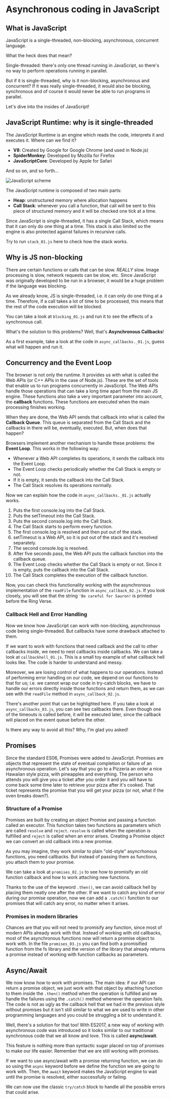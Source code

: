 # Asynchronous coding in JavaScript

## What is JavaScript

JavaScript is a single-threaded, non-blocking, asynchronous, concurrent language.

What the heck does that mean?

Single-threaded: there's only one thread running in JavaScript, so there's no way to perform operations running in parallel.

But if it is single-threaded, why is it non-blocking, asynchronous and concurrent? If it was really single-threaded, it would also be blocking, synchronous and of course it would never be able to run programs in parallel.

Let's dive into the insides of JavaScript!

## JavaScript Runtime: why is it single-threaded

The JavaScript Runtime is an engine which reads the code, interprets it and executes it. Where can we find it?

* **V8**: Created by Google for Google Chrome (and used in Node.js)
* **SpiderMonkey**: Developed by Mozilla for Firefox
* **JavaScriptCore**: Developed by Apple for Safari

And so on, and so forth...

![JavaScript scheme](map.png)

The JavaScript runtime is composed of two main parts:

* **Heap**: unstructured memory where allocation happens
* **Call Stack**: whenever you call a function, that call will be sent to this piece of structured memory and it will be checked one tick at a time.

Since JavaScript is single-threaded, it has a single Call Stack, which means that it can only do one thing at a time. This stack is also limited so the engine is also protected against failures in recursive calls.

Try to run `stack_01.js` here to check how the stack works.

## Why is JS non-blocking

There are certain functions or calls that can be slow. *REALLY* slow. Image processing is slow, network requests can be slow, etc. Since JavaScript was originally developed to be run in a browser, it would be a huge problem if the language was blocking.

As we already know, JS is single-threaded, i.e. it can only do one thing at a time. Therefore, if a call takes a lot of time to be processed, this means that the rest of the code execution will be blocked.

You can take a look at `blocking_01.js` and run it to see the effects of a synchronous call.

What's the solution to this problems? Well, that's **Asynchronous Callbacks**!

As a first example, take a look at the code in `async_callbacks._01.js`, guess what will happen and run it.

## Concurrency and the Event Loop

The browser is not only the runtime. It provides us with what is called the Web APIs (or C++ APIs in the case of Node.js). These are the set of tools that enable us to run programs concurrently in JavaScript. The Web APIs handle those operations that can take a long time apart from the main JS engine. These functions also take a very important parameter into account, the **callback** functions. These functions are executed when the main processing finishes working.

When they are done, the Web API sends that callback into what is called the **Callback Queue**. This queue is separated from the Call Stack and the callbacks in there will be, eventually, executed. But, when does that happen?

Browsers implement another mechanism to handle these problems: the **Event Loop**. This works in the following way:

* Whenever a Web API completes its operations, it sends the callback into the Event Loop.
* The Event Loop checks periodically whether the Call Stack is empty or not.
* If it is empty, it sends the callback into the Call Stack.
* The Call Stack resolves its operations normally.

Now we can explain how the code in `async_callbacks._01.js` actually works.

1. Puts the first console.log into the Call Stack.
2. Puts the setTimeout into the Call Stack.
3. Puts the second console.log into the Call Stack.
4. The Call Stack starts to perform every function.
5. The first console.log is resolved and then put out of the stack.
6. setTimeout is a Web API, so it is put out of the stack and it's resolved separately.
7. The second console.log is resolved.
8. After five seconds pass, the Web API puts the callback function into the callback queue.
9. The Event Loop checks whether the Call Stack is empty or not. Since it is empty, puts the callback into the Call Stack.
10. The Call Stack completes the execution of the callback function.

Now, you can check this functionality working with the asynchronous implementation of the `readFile` function in `async_callback_02.js`. If you look closely, you will see that the string `'Be careful for Sauron!` is printed before the Ring Verse.


### Callback Hell and Error Handling

Now we know how JavaScript can work with non-blocking, asynchronous code being single-threaded. But callbacks have some drawback attached to them.

If we want to work with functions that need callback and the call to other callbacks inside, we need to nest callbacks inside callbacks. We can take a look at `callbackhell_01.js`. This is a small toy example of what callback hell looks like. The code is harder to understand and messy.

Moreover, we are losing control of what happens to our operations. Instead of performing error handling on our code, we depend on our functions to that for us; i.e. we cannot wrap our code in try-catch blocks, we have to handle our errors directly inside those functions and return them, as we can see with the ``readFile`` method in `async_callback_02.js`.

There's another point that can be highlighted here. If you take a look at `async_callbacks_03.js`, you can see two callbacks there. Even though one of the timeouts is called before, it will be executed later, since the callback will placed on the event queue before the other.

Is there any way to avoid all this? Why, I'm glad you asked!

## Promises

Since the standard ES06, Promises were added to JavaScript. Promises are objects that represent the state of eventual completion or failure of an asynchronous operation. Let's say that you go to a Pizzeria an order a nice Hawaiian style pizza, with pineapples and everything. The person who attends you will give you a ticket after you order it and you will have to come back some time later to retrieve your pizza after it's cooked. That ticket represents the promise that you will get your pizza (or not, what if the oven breaks down?).

### Structure of a Promise

Promises are built by creating an object Promise and passing a function called an executor. This function takes two functions as parameters which are called `resolve` and `reject`. `resolve` is called when the operation is fulfilled and `reject` is called when an error arises. Creating a Promise object we can convert an old callback into a new promise.

As you may imagine, they work similar to plain "old-style" asyncrhonous functions, you need callbacks. But instead of passing them as functions, you attach them to your promise.

We can take a look at `promises_02.js` to see how to promisify an old function callback and how to work attaching new functions.

Thanks to the use of the keyword `.then()`, we can avoid callback hell by placing them neatly one after the other. If we want to catch any kind of error during our promise operation, now we can add a `.catch()` function to our promises that will catch any error, no matter when it arises.

### Promises in modern libraries

Chances are that you will not need to promisify any function, since most of modern APIs already work with that. Instead of working with old callbacks, most of the asynchronous functions now will return a promise object to work with. In the file `promises_03.js` you can find both a promisified function from the fs library and the version of the library that already returns a promise instead of working with function callbacks as parameters.

## Async/Await

We now know how to work with promises. The main idea: if our API can return a promise object, we just work with that object by attaching function to them inside the `.then()` method when the operation is fulfilled and we handle the failures using the `.catch()` method whenever the operation fails. The code is not as ugly as the callback hell that we had in the previous style without promises but it isn't still similar to what we are used to write in other programming languages and you could be struggling a bit to understand it.

Well, there's a solution for that too! With ES2017, a new way of working with asynchronous code was introduced so it looks similar to our traditional synchronous code that we all know and love. This is called **async/await**.

This feature is nothing more than syntactic sugar placed on top of promises to make our life easier. Remember that we are still working with promises.

If we want to use async/await with a promise returning function, we can do so using the `async` keyword before we define the function we are going to work with. Then, the `await` keyword makes the JavaScript engine to wait until the promise is resolved, either successfully or failing.

We can now use the classic `try/catch` block to handle all the possible errors that could arise.